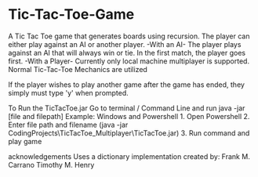 # Tic-Tac-Toe-Game
A Tic Tac Toe game that generates boards using recursion.
The player can either play against an AI or another player.
  -With an AI-
    The player plays against an AI that will always win or tie.
    In the first match, the player goes first.
   -With a Player-
    Currently only local machine multiplayer is supported.
    Normal Tic-Tac-Toe Mechanics are utilized


If the player wishes to play another game after the game has ended,
they simply must type 'y' when prompted.

To Run the TicTacToe.jar
  Go to terminal / Command Line and run java -jar [file and filepath]
  Example: Windows and Powershell
     1. Open Powershell
     2. Enter file path and filename (java -jar CodingProjects\TicTacToe_Multiplayer\TicTacToe.jar)
     3. Run command and play game


acknowledgements
Uses a dictionary implementation created by:
Frank M. Carrano
Timothy M. Henry
